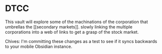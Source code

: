 # DTCC

This vault will explore some of the machinations of the corporation that umbrellas the [[secondary markets]]. slowly linking the multiple corporations into a web of links to get a grasp of the stock market.

Chives: I'm committing these changes as a test to see if it syncs backwards to your mobile Obsidian instance.
